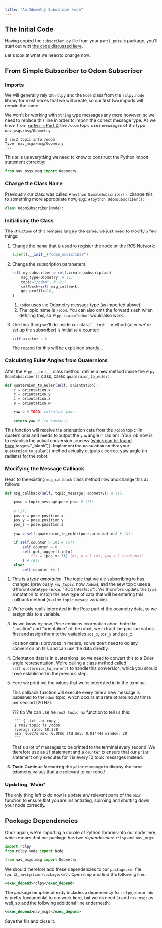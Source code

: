 ```yaml
---  
title: "An Odometry Subscriber Node"
---
```


## The Initial Code

Having copied the `subscriber.py` file from your `part1_pubsub` package, you'll start out with [the code discussed here](../part1/subscriber.md).

Let's look at what we need to change now.

## From Simple Subscriber to Odom Subscriber

### Imports

We will generally rely on `rclpy` and the `Node` class from the `rclpy.node` library for most nodes that we will create, so our first two imports will remain the same. 

We won't be working with `String` type messages any more however, so we need to replace this line in order to import the correct message type. As we know from [earlier in Part 2](../part2.md#odometry-explained), the `/odom` topic uses messages of the type `nav_msgs/msg/Odometry`:

``` { .bash .no-copy }
$ ros2 topic info /odom
Type: nav_msgs/msg/Odometry
...
```

This tells us everything we need to know to construct the Python import statement correctly:

```py
from nav_msgs.msg import Odometry
```

<!-- We'll also need to import a handy function that should already exist as an importable module in your `part2_navigation` package called `tb3_tools`:

```py
from part2_navigation_modules.tb3_tools import quaternion_to_euler
```

As the name suggests, we'll use this to convert the raw orientation values from `/odom` into their Euler Angle representation.

??? info
    This module can be found here: `part2_navigation/part2_navigation_modules/tb3_tools.py`, if you want to have a look. -->

### Change the Class Name

Previously our class was called `#!python SimpleSubscriber()`, change this to something more appropriate now, e.g.: `#!python OdomSubscriber()`:

```py
class OdomSubscriber(Node):
```

### Initialising the Class

The structure of this remains largely the same, we just need to modify a few things: 

1. Change the name that is used to register the node on the ROS Network:

    ```python
    super().__init__("odom_subscriber")
    ```

1. Change the subscription parameters:

    ```python
    self.my_subscriber = self.create_subscription(
        msg_type=Odometry, # (1)!
        topic="/odom", # (2)!
        callback=self.msg_callback, 
        qos_profile=10,
    )
    ```

    1. `/odom` uses the Odometry message type (as imported above)
    2. The topic name is `/odom`. You can also omit the forward slash when defining this, so `#!py topic="odom"` would also work. 

1. The final thing we'll do inside our class' `__init__` method (after we've set up the subscriber) is initialise a counter:

    ```py
    self.counter = 0 
    ```

    The reason for this will be explained shortly...

### Calculating Euler Angles from Quaternions 

After the `#!py __init__` class method, define a new method inside the `#!py OdomSubscriber()` class, called `quaternion_to_euler`:

```py
def quaternion_to_euler(self, orientation):
    x = orientation.x
    y = orientation.y
    z = orientation.z
    w = orientation.w

    yaw = # TODO: calculate yaw...

    return yaw # (in radians)
```

This function will receive the orientation data from the `/odom` topic (in quaternions) and needs to output the `yaw` angle in radians. Your job now is to establish the actual conversion process ([which can be found here](https://automaticaddison.com/how-to-convert-a-quaternion-into-euler-angles-in-python/){target="_blank"}). Implement the calculation so that your `quaternion_to_euler()` method actually outputs a correct yaw angle (in radians) for the robot.

### Modifying the Message Callback

Head to the existing `msg_callback` class method now and change this as follows:

```py
def msg_callback(self, topic_message: Odometry): # (1)!

    pose = topic_message.pose.pose # (2)!
    
    # (3)!
    pos_x = pose.position.x
    pos_y = pose.position.y
    pos_z = pose.position.z
    
    yaw = self.quaternion_to_euler(pose.orientation) # (4)!

    if self.counter > 10: # (5)!
        self.counter = 0
        self.get_logger().info(
            f"x = {pos_x:.3f} (m), y = ? (m), yaw = ? (radians)"
        ) # (6)!
    else:
        self.counter += 1

```

1. This is a *type annotation*. The topic that we are subscribing to has changed (previously `/my_topic`, now `/odom`), and the new topic uses a different datatype (a.k.a. "ROS Interface"). We therefore update the type annotation to match the new type of data that will be entering this callback method (via the `topic_mesage` variable).
2. We're only really interested in the Pose part of the odometry data, so we assign this to a variable.

3. As we know by now, Pose contains information about both the "position" and "orientation" of the robot, we extract the position values first and assign them to the variables `pos_x`, `pos_y` and `pos_z`.
    
    Position data is provided in meters, so we don't need to do any conversion on this and can use the data directly.

4. Orientation data is in quaternions, so we need to convert this to a Euler angle representation. We're calling a class method called `self.quaternion_to_euler()` to handle this conversion, which you should have established in the previous step.

5. Here we print out the values that we're interested in to the terminal.

    This callback function will execute every time a new message is published to the `odom` topic, which occurs at a rate of around 20 times per second (20 Hz).
        
    ??? tip
        We can use he `ros2 topic hz` function to tell us this:

        ``` { .txt .no-copy }
        $ ros2 topic hz /odom
        average rate: 18.358
        min: 0.037s max: 0.088s std dev: 0.01444s window: 20
        ``` 
    
    That's a lot of messages to be printed to the terminal every second! We therefore use an `if` statement and a `counter` to ensure that our `print` statement only executes for 1 in every 10 topic messages instead.

6. **Task**: Continue formatting the `print` message to display the three odometry values that are relevant to our robot!  

### Updating "Main"

The only thing left to do now is update any relevant parts of the `main` function to ensure that you are instantiating, spinning and shutting down your node correctly.

## Package Dependencies

Once again, we're importing a couple of Python libraries into our node here, which means that our package has two *dependencies*: `rclpy` and `nav_msgs`:

```py
import rclpy 
from rclpy.node import Node

from nav_msgs.msg import Odometry
```

We should therefore add these dependencies to our `package.xml` file (`part2_navigation/package.xml`). Open it up and find the following line:

```xml
<exec_depend>rclpy</exec_depend>
```

The package template already includes a dependency for `rclpy`, since this is pretty fundamental to our work here, but we do need to add `nav_msgs` as well, so add the following additional line underneath:

```xml
<exec_depend>nav_msgs</exec_depend>
```

Save the file and close it.
